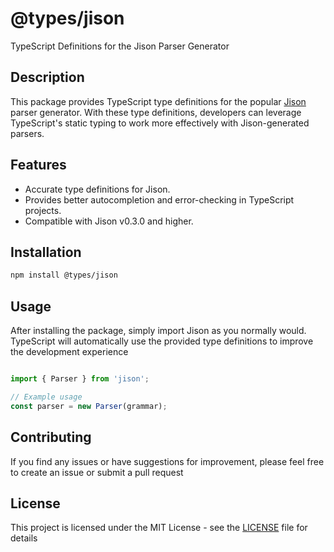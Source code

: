 # @types/jison

TypeScript Definitions for the Jison Parser Generator

## Description
This package provides TypeScript type definitions for the popular [Jison](https://github.com/zaach/jison) parser generator. With these type definitions, developers can leverage TypeScript's static typing to work more effectively with Jison-generated parsers.

## Features
- Accurate type definitions for Jison.
- Provides better autocompletion and error-checking in TypeScript projects.
- Compatible with Jison v0.3.0 and higher.

## Installation
```bash
npm install @types/jison

```

## Usage

After installing the package, simply import Jison as you normally would. TypeScript will automatically use the provided type definitions to improve the development experience

```typescript

import { Parser } from 'jison';

// Example usage
const parser = new Parser(grammar);

```
## Contributing

If you find any issues or have suggestions for improvement, please feel free to create an issue or submit a pull request

## License

This project is licensed under the MIT License - see the [LICENSE](LICENSE.txt) file for details